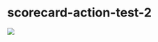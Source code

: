 # scorecard-action-test-2

<p align="left">
    <a href="https://slsa.dev/images/gh-badge-level3.svg" alt="SLSA3 badge">
        <img src="https://slsa.dev/images/gh-badge-level3.svg" /></a>
</p>
